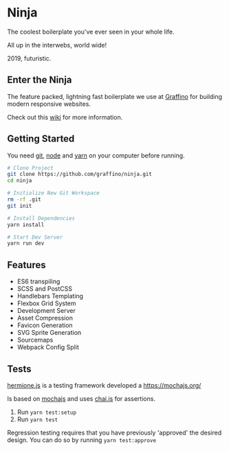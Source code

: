 # Ninja

The coolest boilerplate you've ever seen in your whole life.

All up in the interwebs, world wide!

2019, futuristic.

## Enter the Ninja

The feature packed, lightning fast boilerplate we use at [Graffino](https://graffino.com/) for building modern responsive websites.

Check out this [wiki](https://github.com/Graffino/Ninja/wiki) for more information.

## Getting Started

You need [git](https://git-scm.com/), [node](https://nodejs.org/) and [yarn](https://yarnpkg.com) on your computer before running.

```Bash
# Clone Project
git clone https://github.com/graffino/ninja.git
cd ninja

# Initialize New Git Workspace
rm -rf .git
git init

# Install Dependencies
yarn install

# Start Dev Server
yarn run dev
```

## Features

- ES6 transpiling
- SCSS and PostCSS
- Handlebars Templating
- Flexbox Grid System
- Development Server
- Asset Compression
- Favicon Generation
- SVG Sprite Generation
- Sourcemaps
- Webpack Config Split

## Tests

[hermione.js](https://github.com/gemini-testing/hermione) is a testing framework developed a
<https://mochajs.org/>

Is based on [mochajs](https://mochajs.org/) and uses [chai.js](https://www.chaijs.com/) for assertions.

1. Run `yarn test:setup`
2. Run `yarn test`

Regression testing requires that you have previously 'approved' the desired design.
You can do so by running `yarn test:approve`
